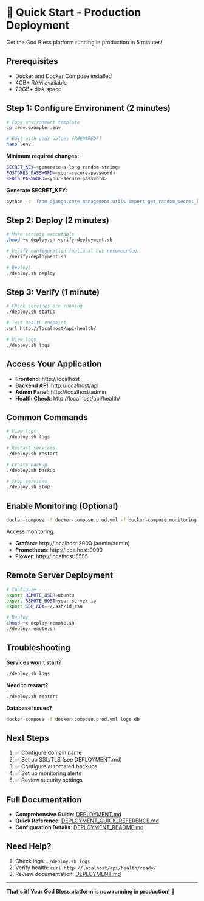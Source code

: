 # 🚀 Quick Start - Production Deployment

Get the God Bless platform running in production in 5 minutes!

## Prerequisites

- Docker and Docker Compose installed
- 4GB+ RAM available
- 20GB+ disk space

## Step 1: Configure Environment (2 minutes)

```bash
# Copy environment template
cp .env.example .env

# Edit with your values (REQUIRED!)
nano .env
```

**Minimum required changes:**
```bash
SECRET_KEY=<generate-a-long-random-string>
POSTGRES_PASSWORD=<your-secure-password>
REDIS_PASSWORD=<your-secure-password>
```

**Generate SECRET_KEY:**
```bash
python -c 'from django.core.management.utils import get_random_secret_key; print(get_random_secret_key())'
```

## Step 2: Deploy (2 minutes)

```bash
# Make scripts executable
chmod +x deploy.sh verify-deployment.sh

# Verify configuration (optional but recommended)
./verify-deployment.sh

# Deploy!
./deploy.sh deploy
```

## Step 3: Verify (1 minute)

```bash
# Check services are running
./deploy.sh status

# Test health endpoint
curl http://localhost/api/health/

# View logs
./deploy.sh logs
```

## Access Your Application

- **Frontend**: http://localhost
- **Backend API**: http://localhost/api
- **Admin Panel**: http://localhost/admin
- **Health Check**: http://localhost/api/health/

## Common Commands

```bash
# View logs
./deploy.sh logs

# Restart services
./deploy.sh restart

# Create backup
./deploy.sh backup

# Stop services
./deploy.sh stop
```

## Enable Monitoring (Optional)

```bash
docker-compose -f docker-compose.prod.yml -f docker-compose.monitoring.yml up -d
```

Access monitoring:
- **Grafana**: http://localhost:3000 (admin/admin)
- **Prometheus**: http://localhost:9090
- **Flower**: http://localhost:5555

## Remote Server Deployment

```bash
# Configure
export REMOTE_USER=ubuntu
export REMOTE_HOST=your-server-ip
export SSH_KEY=~/.ssh/id_rsa

# Deploy
chmod +x deploy-remote.sh
./deploy-remote.sh
```

## Troubleshooting

**Services won't start?**
```bash
./deploy.sh logs
```

**Need to restart?**
```bash
./deploy.sh restart
```

**Database issues?**
```bash
docker-compose -f docker-compose.prod.yml logs db
```

## Next Steps

1. ✅ Configure domain name
2. ✅ Set up SSL/TLS (see DEPLOYMENT.md)
3. ✅ Configure automated backups
4. ✅ Set up monitoring alerts
5. ✅ Review security settings

## Full Documentation

- **Comprehensive Guide**: [DEPLOYMENT.md](DEPLOYMENT.md)
- **Quick Reference**: [DEPLOYMENT_QUICK_REFERENCE.md](DEPLOYMENT_QUICK_REFERENCE.md)
- **Configuration Details**: [DEPLOYMENT_README.md](DEPLOYMENT_README.md)

## Need Help?

1. Check logs: `./deploy.sh logs`
2. Verify health: `curl http://localhost/api/health/ready/`
3. Review documentation: [DEPLOYMENT.md](DEPLOYMENT.md)

---

**That's it! Your God Bless platform is now running in production! 🎉**
